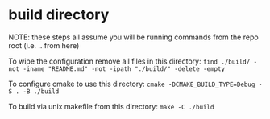 # build directory

NOTE: these steps all assume you will be running commands from the repo root (i.e. .. from here)

To wipe the configuration remove all files in this directory:
`find ./build/ -not -iname "README.md" -not -ipath "./build/" -delete -empty`

To configure cmake to use this directory:
`cmake -DCMAKE_BUILD_TYPE=Debug -S . -B ./build`

To build via unix makefile from this directory:
`make -C ./build`

